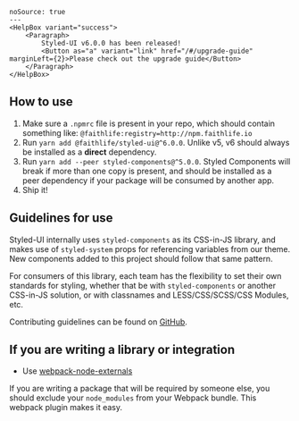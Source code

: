 ```react
noSource: true
---
<HelpBox variant="success">
	<Paragraph>
		Styled-UI v6.0.0 has been released!
		<Button as="a" variant="link" href="/#/upgrade-guide" marginLeft={2}>Please check out the upgrade guide</Button>
	</Paragraph>
</HelpBox>
```

## How to use

1. Make sure a `.npmrc` file is present in your repo, which should contain something like: `@faithlife:registry=http://npm.faithlife.io`
1. Run `yarn add @faithlife/styled-ui@^6.0.0`. Unlike v5, v6 should always be installed as a **direct** dependency.
1. Run `yarn add --peer styled-components@^5.0.0`. Styled Components will break if more than one copy is present, and should be installed as a peer dependency if your package will be consumed by another app.
1. Ship it!

## Guidelines for use

Styled-UI internally uses `styled-components` as its CSS-in-JS library, and makes use of `styled-system` props for referencing variables from our theme. New components added to this project should follow that same pattern.

For consumers of this library, each team has the flexibility to set their own standards for styling, whether that be with `styled-components` or another CSS-in-JS solution, or with classnames and LESS/CSS/SCSS/CSS Modules, etc.

Contributing guidelines can be found on [GitHub](https://github.com/Faithlife/styled-ui/#how-to-contribute).

## If you are writing a library or integration

- Use [webpack-node-externals](https://www.npmjs.com/package/webpack-node-externals)

If you are writing a package that will be required by someone else, you should exclude your `node_modules` from your Webpack bundle. This webpack plugin makes it easy.
